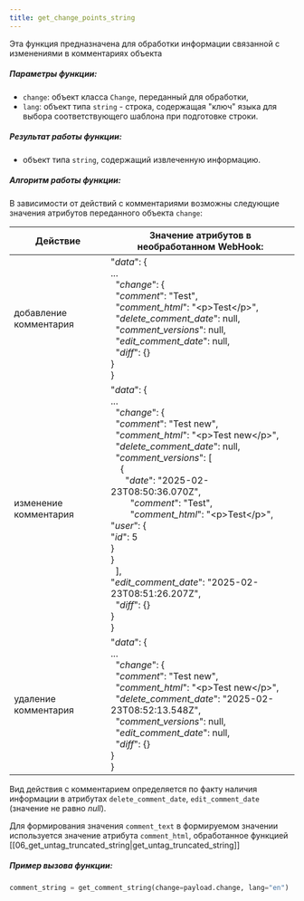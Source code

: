 ```yaml
---
title: get_change_points_string
---
```


Эта функция предназначена для обработки информации связанной с изменениями в комментариях объекта
##### Параметры функции:

- `change`: объект класса `Change`, переданный для обработки,
- `lang`: объект типа `string` - строка, содержащая "ключ" языка для выбора соответствующего шаблона при подготовке строки.
##### Результат работы функции:

- объект типа `string`, содержащий извлеченную информацию.
##### Алгоритм работы функции:

В зависимости от действий с комментариями возможны следующие значения атрибутов переданного объекта `change`:

| Действие               | Значение атрибутов в необработанном WebHook:                                                                                                                                                                                                                                                                                                                                                                                                                                                              |
| ---------------------- | --------------------------------------------------------------------------------------------------------------------------------------------------------------------------------------------------------------------------------------------------------------------------------------------------------------------------------------------------------------------------------------------------------------------------------------------------------------------------------------------------------- |
| добавление комментария | "*data*": {<br>  ...<br>  "*change*": {<br>    "*comment*": "Test",<br>    "*comment_html*": "\<p>Test\</p>",<br>    "*delete_comment_date*": null,<br>    "*comment_versions*": null,<br>    "*edit_comment_date*": null,<br>    "*diff*": {}<br>  }<br>}                                                                                                                                                                                                                                                |
| изменение комментария  | "*data*": {<br>  ...<br>  "*change*": {<br>    "*comment*": "Test new",<br>    "*comment_html*": "\<p>Test new\</p>",<br>    "*delete_comment_date*": null,<br>    "*comment_versions*": \[<br>      {<br>        "*date*": "2025-02-23T08:50:36.070Z",<br>        "*comment*": "Test",<br>        "*comment_html*": "\<p>Test\</p>",<br>		"*user*": {<br>          "*id*": 5<br>        }<br>      }<br>    ],<br>    "*edit_comment_date*": "2025-02-23T08:51:26.207Z",<br>    "*diff*": {}<br>  }<br>} |
| удаление комментария   | "*data*": {<br>  ...<br>  "*change*": {<br>    "*comment*": "Test new",<br>    "*comment_html*": "\<p>Test new\</p>",<br>    "*delete_comment_date*": "2025-02-23T08:52:13.548Z",<br>    "*comment_versions*": null,<br>    "*edit_comment_date*": null,<br>    "*diff*": {}<br>  }<br>}                                                                                                                                                                                                                  |
Вид действия с комментарием определяется по факту наличия информации в атрибутах `delete_comment_date`, `edit_comment_date` (значение не равно *null*).

Для формирования значения `comment_text` в формируемом значении используется значение атрибута `comment_html`, обработанное функцией [[06_get_untag_truncated_string|get_untag_truncated_string]]
##### Пример вызова функции:

```python
comment_string = get_comment_string(change=payload.change, lang="en")
```
